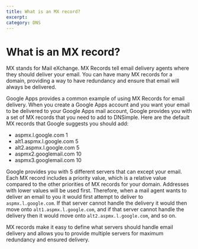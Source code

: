 ```yaml
---
title: What is an MX record?
excerpt: 
category: DNS
---
```


# What is an MX record?

MX stands for Mail eXchange. MX Records tell email delivery agents where they should deliver your email. You can have many MX records for a domain, providing a way to have redundancy and ensure that email will always be delivered.

Google Apps provides a common example of using MX Records for email delivery. When you create a Google Apps account and you want your email to be delivered to your Google Apps mail account, Google provides you with a set of MX records that you need to add to DNSimple. Here are the default MX records that Google suggests you should add:

- aspmx.l.google.com 1
- alt1.aspmx.l.google.com 5
- alt2.aspmx.l.google.com 5
- aspmx2.googlemail.com 10
- aspmx3.googlemail.com 10

Google provides you with 5 different servers that can except your email. Each MX record includes a priority value, which is a relative value compared to the other priorities of MX records for your domain. Addresses with lower values will be used first. Therefore, when a mail agent wants to deliver an email to you it would first attempt to deliver to `aspmx.l.google.com`. If that server cannot handle the delivery it would then move onto `alt1.aspmx.l.google.com`, and if that server cannot handle the delivery then it would move onto `alt2.aspmx.l.google.com`, and so on.

MX records make it easy to define what servers should handle email delivery and allows you to provide multiple servers for maximum redundancy and ensured delivery.
